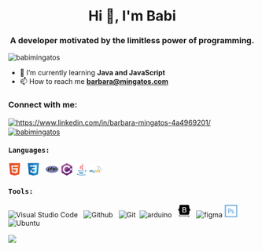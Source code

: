 <h1 align="center">Hi 👋, I'm Babi </h1>
<h3 align="center">A developer motivated by the limitless power of programming.</h3>
<p align="left"> <img
        src="https://komarev.com/ghpvc/?username=babimingatos&label=Profile%20views&color=0e75b6&style=flat"
        alt="babimingatos" /> </p>

- 🌱 I’m currently learning **Java and JavaScript**
- 📫 How to reach me **barbara@mingatos.com**

<h3 align="left">Connect with me:</h3>
<p align="left">
    <a href="https://linkedin.com/in/barbara-mingatos-4a4969201/" target="blank"><img align="center" src="https://raw.githubusercontent.com/rahuldkjain/github-profile-readme-generator/master/src/images/icons/Social/linked-in-alt.svg" alt="https://www.linkedin.com/in/barbara-mingatos-4a4969201/" height="30" width="40" /></a>
    <a href="https://instagram.com/babimingatos" target="blank"><img align="center" src="https://raw.githubusercontent.com/rahuldkjain/github-profile-readme-generator/master/src/images/icons/Social/instagram.svg" alt="babimingatos" height="30" width="40" /></a>
</p>


#### <kbd>Languages:</kbd><br>
<img height="26" title="HTML" alt="HTML" src="https://raw.githubusercontent.com/devicons/devicon/master/icons/html5/html5-original.svg"> &nbsp;
<img height="26" title="CSS" alt="CSS" src="https://raw.githubusercontent.com/devicons/devicon/master/icons/css3/css3-original.svg"> &nbsp;
<img height="26" src="https://raw.githubusercontent.com/devicons/devicon/master/icons/php/php-original.svg" alt="php">
<img src="https://raw.githubusercontent.com/devicons/devicon/master/icons/csharp/csharp-original.svg" alt="csharp" height="26">
<img src="https://raw.githubusercontent.com/devicons/devicon/master/icons/java/java-original.svg" alt="java" height="26" /> </a>
<img src="https://raw.githubusercontent.com/devicons/devicon/master/icons/mysql/mysql-original-wordmark.svg" alt="mysql" height="26" />

#### <kbd>Tools: </kbd><br>
<img height="26" title="Visual Studio Code" alt="Visual Studio Code" src="https://cdn.jsdelivr.net/gh/devicons/devicon/icons/vscode/vscode-original.svg"> &nbsp;
<img height="26" title="Github" alt="Github" src="https://cdn.jsdelivr.net/gh/devicons/devicon/icons/github/github-original.svg"> &nbsp;
<img height="26" title="Git" alt="Git" src="https://cdn.jsdelivr.net/gh/devicons/devicon/icons/git/git-original.svg">&nbsp;
<img height="26" src="https://cdn.worldvectorlogo.com/logos/arduino-1.svg" alt="arduino" title="Arduino"> &nbsp;
<img src="https://raw.githubusercontent.com/devicons/devicon/master/icons/bootstrap/bootstrap-plain-wordmark.svg" alt="bootstrap" title="Bootstrap" height="26"> &nbsp;
<img src="https://www.vectorlogo.zone/logos/figma/figma-icon.svg" alt="figma"  title="Figma" height="26">
<img src="https://raw.githubusercontent.com/devicons/devicon/master/icons/photoshop/photoshop-line.svg" alt="photoshop" title="Photoshop" height="26"> &nbsp;
<img src="https://user-images.githubusercontent.com/72284498/185923979-8424e11f-42c4-4e44-9bd6-d69116b3fd14.png" alt="Ubuntu" title="Ubuntu" height="26">


  <a href="https://github.com/babimingatos/github-readme-stats"><img align="center"
        src="https://github-readme-stats.vercel.app/api/top-langs/?username=babimingatos&layout=compact&theme=buefy&hide_border=true" />
 </a>
